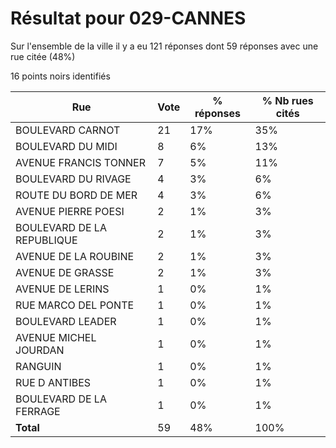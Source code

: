 # Résultat pour 029-CANNES

Sur l'ensemble de la ville il y a eu 121 réponses dont 59 réponses avec une rue citée (48%)

16 points noirs identifiés

| Rue | Vote | % réponses | % Nb rues cités|
|-----|------|------------|----------------|
| BOULEVARD CARNOT | 21 | 17% | 35%|
| BOULEVARD DU MIDI | 8 | 6% | 13%|
| AVENUE FRANCIS TONNER | 7 | 5% | 11%|
| BOULEVARD DU RIVAGE | 4 | 3% | 6%|
| ROUTE DU BORD DE MER | 4 | 3% | 6%|
| AVENUE PIERRE POESI | 2 | 1% | 3%|
| BOULEVARD DE LA REPUBLIQUE | 2 | 1% | 3%|
| AVENUE DE LA ROUBINE | 2 | 1% | 3%|
| AVENUE DE GRASSE | 2 | 1% | 3%|
| AVENUE DE LERINS | 1 | 0% | 1%|
| RUE MARCO DEL PONTE | 1 | 0% | 1%|
| BOULEVARD LEADER | 1 | 0% | 1%|
| AVENUE MICHEL JOURDAN | 1 | 0% | 1%|
| RANGUIN | 1 | 0% | 1%|
| RUE D ANTIBES | 1 | 0% | 1%|
| BOULEVARD DE LA FERRAGE | 1 | 0% | 1%|
| **Total** | 59 | 48% | 100%|
